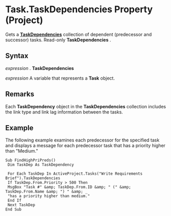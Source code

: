 
# Task.TaskDependencies Property (Project)

Gets a  **[TaskDependencies](05d759fb-0203-761e-10f3-65b07d233f4d.md)** collection of dependent (predecessor and successor) tasks. Read-only **TaskDependencies** .


## Syntax

 _expression_ . **TaskDependencies**

 _expression_ A variable that represents a **Task** object.


## Remarks

Each  **TaskDependency** object in the **TaskDependencies** collection includes the link type and link lag information between the tasks.


## Example

The following example examines each predecessor for the specified task and displays a message for each predecessor task that has a priority higher than "Medium."


```
Sub FindHighPriPreds() 
 Dim TaskDep As TaskDependency 
 
 For Each TaskDep In ActiveProject.Tasks("Write Requirements Brief").TaskDependencies 
 If TaskDep.From.Priority > 500 Then 
 MsgBox "Task #" &amp; TaskDep.From.ID &amp; " (" &amp; TaskDep.From.Name &amp; ") " &amp; _ 
 "has a priority higher than medium." 
 End If 
 Next TaskDep 
End Sub
```


